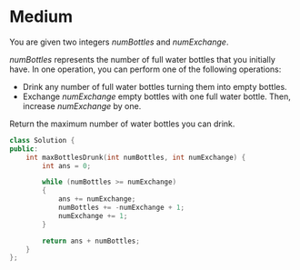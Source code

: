 # Medium

You are given two integers $numBottles$ and $numExchange$.

$numBottles$ represents the number of full water bottles that you initially have. In one operation, you can perform one of the following operations:

- Drink any number of full water bottles turning them into empty bottles.
- Exchange $numExchange$ empty bottles with one full water bottle. Then, increase $numExchange$ by one.

Return the maximum number of water bottles you can drink.

```cpp
class Solution {
public:
    int maxBottlesDrunk(int numBottles, int numExchange) {
        int ans = 0;

        while (numBottles >= numExchange)
        {
            ans += numExchange;
            numBottles += -numExchange + 1;
            numExchange += 1;
        }

        return ans + numBottles;
    }
};
```
